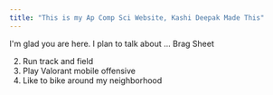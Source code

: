 ```yaml
---
title: "This is my Ap Comp Sci Website, Kashi Deepak Made This"
---
```


I'm glad you are here. I plan to talk about ...
Brag Sheet

2. Run track and field
1. Play Valorant mobile offensive
3. Like to bike around my neighborhood
